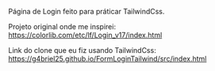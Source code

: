 Página de Login feito para práticar TailwindCss.

Projeto original onde me inspirei: https://colorlib.com/etc/lf/Login_v17/index.html

Link do clone que eu fiz usando TailwindCss: https://g4briel25.github.io/FormLoginTailwind/src/index.html
